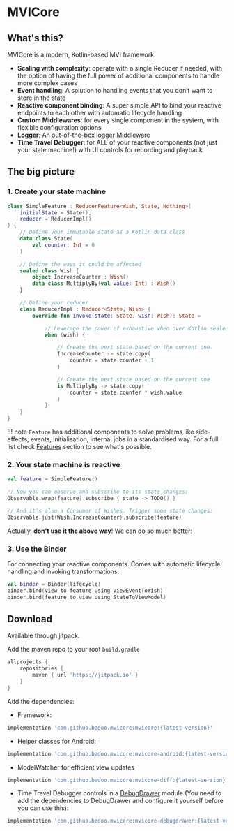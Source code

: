 # MVICore

## What's this?

MVICore is a modern, Kotlin-based MVI framework:
- **Scaling with complexity**: operate with a single Reducer if needed, with the option of having the full power of additional components to handle more complex cases
- **Event handling**: A solution to handling events that you don’t want to store in the state
- **Reactive component binding**: A super simple API to bind your reactive endpoints to each other with automatic lifecycle handling
- **Custom Middlewares**: for every single component in the system, with flexible configuration options
- **Logger**: An out-of-the-box logger Middleware
- **Time Travel Debugger**: for ALL of your reactive components (not just your state machine!) with UI controls for recording and playback

## The big picture

### 1. Create your state machine
```kotlin
class SimpleFeature : ReducerFeature<Wish, State, Nothing>(
    initialState = State(),
    reducer = ReducerImpl()
) {
    // Define your immutable state as a Kotlin data class
    data class State(
        val counter: Int = 0
    )

    // Define the ways it could be affected
    sealed class Wish {
        object IncreaseCounter : Wish()
        data class MultiplyBy(val value: Int) : Wish()
    }

    // Define your reducer
    class ReducerImpl : Reducer<State, Wish> {
        override fun invoke(state: State, wish: Wish): State =

            // Leverage the power of exhaustive when over Kotlin sealed classes
            when (wish) {

                // Create the next state based on the current one
                IncreaseCounter -> state.copy(
                    counter = state.counter + 1
                )

                // Create the next state based on the current one
                is MultiplyBy -> state.copy(
                    counter = state.counter * wish.value
                )
            }
    }
}

```

!!! note
    ```Feature``` has additional components to solve problems like side-effects, events, initialisation, internal jobs in a standardised way. For a full list check [Features](features/coreconcepts.md) section to see what's possible.

### 2. Your state machine is reactive

```kotlin
val feature = SimpleFeature()

// Now you can observe and subscribe to its state changes:
Observable.wrap(feature).subscribe { state -> TODO() }

// And it's also a Consumer of Wishes. Trigger some state changes:
Observable.just(Wish.IncreaseCounter).subscribe(feature)
```

Actually, **don't use it the above way**! We can do so much better:

### 3. Use the Binder

For connecting your reactive components.
Comes with automatic lifecycle handling and invoking transformations:

```kotlin
val binder = Binder(lifecycle)
binder.bind(view to feature using ViewEventToWish)
binder.bind(feature to view using StateToViewModel)
```

## Download

Available through jitpack.

Add the maven repo to your root `build.gradle`

```groovy
allprojects {
    repositories {
        maven { url 'https://jitpack.io' }
    }
}
```

Add the dependencies:

- Framework:
```groovy
implementation 'com.github.badoo.mvicore:mvicore:{latest-version}'
```

- Helper classes for Android:
```groovy
implementation 'com.github.badoo.mvicore:mvicore-android:{latest-version}'
```

- ModelWatcher for efficient view updates
```groovy
implementation 'com.github.badoo.mvicore:mvicore-diff:{latest-version}'
```

- Time Travel Debugger controls in a [DebugDrawer](https://github.com/palaima/DebugDrawer) module (You need to add the dependencies to DebugDrawer and configure it yourself before you can use this):
```groovy
implementation 'com.github.badoo.mvicore:mvicore-debugdrawer:{latest-version}'
```
